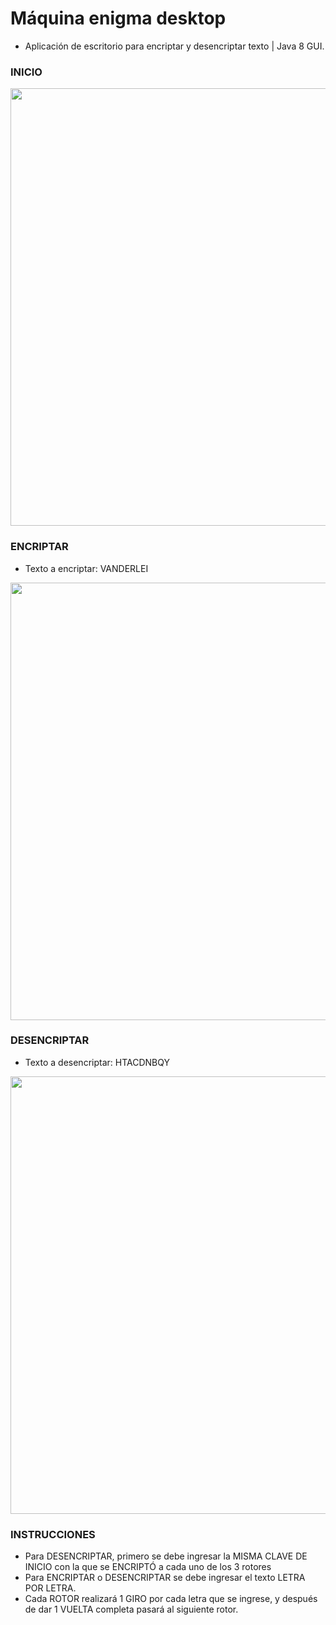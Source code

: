 # Máquina enigma desktop
<ul>
  <li>Aplicación de escritorio para encriptar y desencriptar texto | Java 8 GUI.</li>  
</ul>

### INICIO
<img src="https://i.postimg.cc/fR9T6NCx/Git-Hub-App-peliculas-API.png" width="700"/>

### ENCRIPTAR
<ul>
  <li>Texto a encriptar: VANDERLEI
</li>  
</ul>
<img src="https://i.postimg.cc/j2wkKvnn/Encriptar.jpg" width="700"/>

### DESENCRIPTAR
<ul>
  <li>Texto a desencriptar: HTACDNBQY
</li>  
</ul>
<img src="https://i.postimg.cc/FKCM4YCq/Desencriptar.jpg" width="700"/>

### INSTRUCCIONES
<ul>
<li>Para DESENCRIPTAR, primero se debe ingresar la MISMA CLAVE DE INICIO con la que se ENCRIPTÓ a cada uno de los 3 rotores</li>
<li>Para ENCRIPTAR o DESENCRIPTAR se debe ingresar el texto LETRA POR LETRA.</li>
<li>Cada ROTOR realizará 1 GIRO por cada letra que se ingrese, y después de dar 1 VUELTA completa pasará al siguiente rotor.</li>
</li>  
</ul
